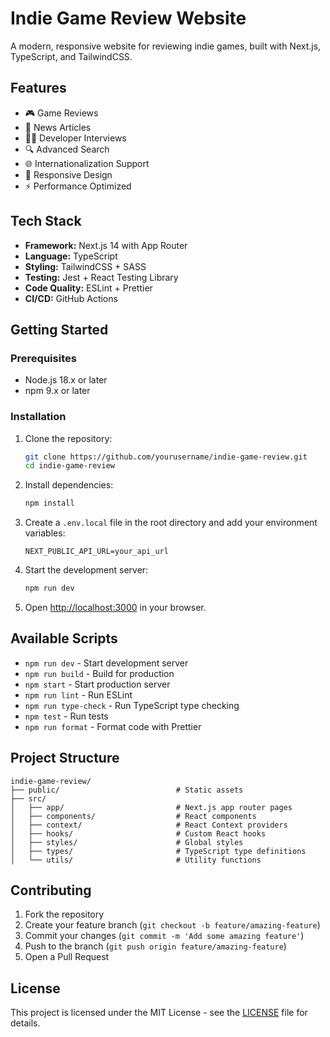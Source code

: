 # Indie Game Review Website

A modern, responsive website for reviewing indie games, built with Next.js, TypeScript, and TailwindCSS.

## Features

- 🎮 Game Reviews
- 📰 News Articles
- 👨‍💻 Developer Interviews
- 🔍 Advanced Search
- 🌐 Internationalization Support
- 📱 Responsive Design
- ⚡ Performance Optimized

## Tech Stack

- **Framework:** Next.js 14 with App Router
- **Language:** TypeScript
- **Styling:** TailwindCSS + SASS
- **Testing:** Jest + React Testing Library
- **Code Quality:** ESLint + Prettier
- **CI/CD:** GitHub Actions

## Getting Started

### Prerequisites

- Node.js 18.x or later
- npm 9.x or later

### Installation

1. Clone the repository:
   ```bash
   git clone https://github.com/yourusername/indie-game-review.git
   cd indie-game-review
   ```

2. Install dependencies:
   ```bash
   npm install
   ```

3. Create a `.env.local` file in the root directory and add your environment variables:
   ```env
   NEXT_PUBLIC_API_URL=your_api_url
   ```

4. Start the development server:
   ```bash
   npm run dev
   ```

5. Open [http://localhost:3000](http://localhost:3000) in your browser.

## Available Scripts

- `npm run dev` - Start development server
- `npm run build` - Build for production
- `npm start` - Start production server
- `npm run lint` - Run ESLint
- `npm run type-check` - Run TypeScript type checking
- `npm test` - Run tests
- `npm run format` - Format code with Prettier

## Project Structure

```
indie-game-review/
├── public/                          # Static assets
├── src/
│   ├── app/                         # Next.js app router pages
│   ├── components/                  # React components
│   ├── context/                     # React Context providers
│   ├── hooks/                       # Custom React hooks
│   ├── styles/                      # Global styles
│   ├── types/                       # TypeScript type definitions
│   └── utils/                       # Utility functions
```

## Contributing

1. Fork the repository
2. Create your feature branch (`git checkout -b feature/amazing-feature`)
3. Commit your changes (`git commit -m 'Add some amazing feature'`)
4. Push to the branch (`git push origin feature/amazing-feature`)
5. Open a Pull Request

## License

This project is licensed under the MIT License - see the [LICENSE](LICENSE) file for details. 
